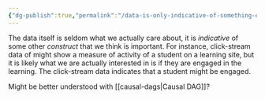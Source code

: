```yaml
---
{"dg-publish":true,"permalink":"/data-is-only-indicative-of-something-else-we-care-about/"}
---
```


The data itself is seldom what we actually care about, it is *indicative* of some other *construct* that we think is important. For instance, click-stream data of might show a measure of activity of a student on a learning site, but it is likely what we are actually interested in is if they are engaged in the learning. The click-stream data indicates that a student might be engaged. 

Might be better understood with [[causal-dags\|Causal DAG]]?